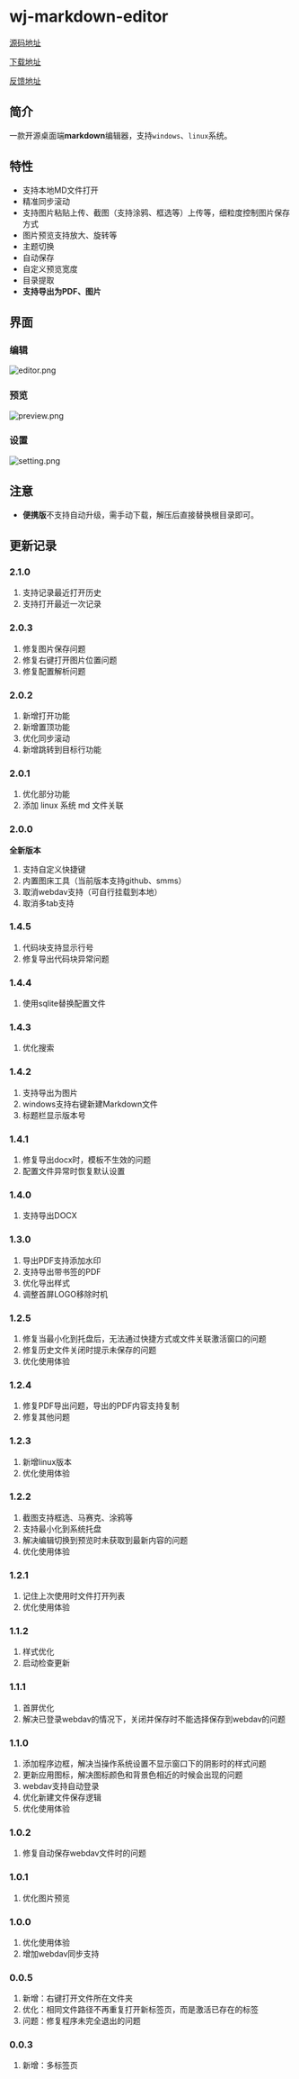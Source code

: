 # wj-markdown-editor

[源码地址](https://github.com/nlbwqmz/wj-markdown-editor)

[下载地址](https://github.com/nlbwqmz/wj-markdown-editor/releases)

[反馈地址](https://github.com/nlbwqmz/wj-markdown-editor/issues)

## 简介

一款开源桌面端**markdown**编辑器，支持`windows`、`linux`系统。

## 特性

- 支持本地MD文件打开
- 精准同步滚动
- 支持图片粘贴上传、截图（支持涂鸦、框选等）上传等，细粒度控制图片保存方式
- 图片预览支持放大、旋转等
- 主题切换
- 自动保存
- 自定义预览宽度
- 目录提取
- **支持导出为PDF、图片**

## 界面

### 编辑

![editor.png](<https://cdn.jsdelivr.net/gh/nlbwqmz/static-resource@main/image/wjud8UPDvvADd8_85JwRgl-.png>)

### 预览

![preview.png](<https://cdn.jsdelivr.net/gh/nlbwqmz/static-resource@main/image/wjiZxl_C7XTbySNrBR9tx_T.png>)

### 设置

![setting.png](<https://cdn.jsdelivr.net/gh/nlbwqmz/static-resource@main/image/wjbzIRFu1dnSI0QWsRjN0Aw.png>)

## 注意
- **便携版**不支持自动升级，需手动下载，解压后直接替换根目录即可。

## 更新记录

### 2.1.0

1. 支持记录最近打开历史
2. 支持打开最近一次记录

### 2.0.3

1. 修复图片保存问题
2. 修复右键打开图片位置问题
3. 修复配置解析问题

### 2.0.2

1. 新增打开功能
2. 新增置顶功能
3. 优化同步滚动
4. 新增跳转到目标行功能

### 2.0.1

1. 优化部分功能
2. 添加 linux 系统 md 文件关联

### 2.0.0

**全新版本**

1. 支持自定义快捷键
2. 内置图床工具（当前版本支持github、smms）
3. 取消webdav支持（可自行挂载到本地）
4. 取消多tab支持

### 1.4.5

1. 代码块支持显示行号
2. 修复导出代码块异常问题

### 1.4.4

1. 使用sqlite替换配置文件

### 1.4.3

1. 优化搜索

### 1.4.2

1. 支持导出为图片
2. windows支持右键新建Markdown文件
3. 标题栏显示版本号

### 1.4.1

1. 修复导出docx时，模板不生效的问题
2. 配置文件异常时恢复默认设置

### 1.4.0

1. 支持导出DOCX

### 1.3.0

1. 导出PDF支持添加水印
2. 支持导出带书签的PDF
3. 优化导出样式
4. 调整首屏LOGO移除时机

### 1.2.5

1. 修复当最小化到托盘后，无法通过快捷方式或文件关联激活窗口的问题
2. 修复历史文件关闭时提示未保存的问题
3. 优化使用体验

### 1.2.4

1. 修复PDF导出问题，导出的PDF内容支持复制
2. 修复其他问题

### 1.2.3

1. 新增linux版本
2. 优化使用体验

### 1.2.2

1. 截图支持框选、马赛克、涂鸦等
2. 支持最小化到系统托盘
3. 解决编辑切换到预览时未获取到最新内容的问题
4. 优化使用体验

### 1.2.1

1. 记住上次使用时文件打开列表
2. 优化使用体验

### 1.1.2

1. 样式优化
2. 启动检查更新

### 1.1.1

1. 首屏优化
2. 解决已登录webdav的情况下，关闭并保存时不能选择保存到webdav的问题

### 1.1.0

1. 添加程序边框，解决当操作系统设置不显示窗口下的阴影时的样式问题
2. 更新应用图标，解决图标颜色和背景色相近的时候会出现的问题
3. webdav支持自动登录
4. 优化新建文件保存逻辑
5. 优化使用体验

### 1.0.2

1. 修复自动保存webdav文件时的问题

### 1.0.1

1. 优化图片预览

### 1.0.0

1. 优化使用体验
2. 增加webdav同步支持

### 0.0.5

1. 新增：右键打开文件所在文件夹
2. 优化：相同文件路径不再重复打开新标签页，而是激活已存在的标签
3. 问题：修复程序未完全退出的问题

### 0.0.3

1. 新增：多标签页

